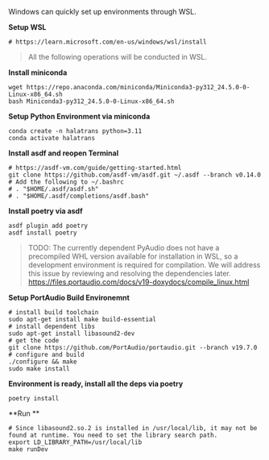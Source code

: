 Windows can quickly set up environments through WSL.

**Setup WSL** 

```shell
# https://learn.microsoft.com/en-us/windows/wsl/install
```

> All the following operations will be conducted in WSL.

**Install miniconda** 

```shell
wget https://repo.anaconda.com/miniconda/Miniconda3-py312_24.5.0-0-Linux-x86_64.sh
bash Miniconda3-py312_24.5.0-0-Linux-x86_64.sh
```

**Setup Python Environment via miniconda**

```shell
conda create -n halatrans python=3.11
conda activate halatrans
```

**Install asdf and reopen Terminal**

```shell
# https://asdf-vm.com/guide/getting-started.html
git clone https://github.com/asdf-vm/asdf.git ~/.asdf --branch v0.14.0
# Add the following to ~/.bashrc
# . "$HOME/.asdf/asdf.sh"
# . "$HOME/.asdf/completions/asdf.bash"
```

**Install poetry via asdf**

```shell
asdf plugin add poetry
asdf install poetry
```

> TODO: The currently dependent PyAudio does not have a precompiled WHL version available for installation in WSL, so a development environment is required for compilation. We will address this issue by reviewing and resolving the dependencies later. 
> https://files.portaudio.com/docs/v19-doxydocs/compile_linux.html

**Setup PortAudio Build Environemnt**

```shell
# install build toolchain
sudo apt-get install make build-essential
# install dependent libs
sudo apt-get install libasound2-dev
# get the code
git clone https://github.com/PortAudio/portaudio.git --branch v19.7.0
# configure and build
./configure && make
sudo make install
```

**Environment is ready, install all the deps via poetry**

```shell
poetry install
```

**Run **

```shell
# Since libasound2.so.2 is installed in /usr/local/lib, it may not be found at runtime. You need to set the library search path.
export LD_LIBRARY_PATH=/usr/local/lib 
make runDev
```

